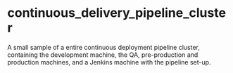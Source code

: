continuous_delivery_pipeline_cluster
====================================

A small sample of a entire continuous deployment pipeline cluster, containing the development machine, the QA, pre-production and production machines, and a Jenkins machine with the pipeline set-up.
